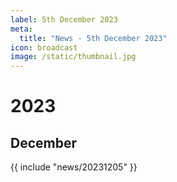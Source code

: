 ```yaml
---
label: 5th December 2023
meta:
  title: "News - 5th December 2023"
icon: broadcast
image: /static/thumbnail.jpg
---
```


# 2023
## December

{{ include "news/20231205" }}